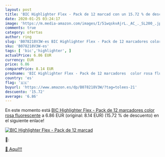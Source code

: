 ```yaml
---
layout: post
title: 'BIC Highlighter Flex - Pack de 12 marcad con un 15.72 % de descuento'
date: 2020-01-25 03:24:17
image: 'https://m.media-amazon.com/images/I/51wqskvAjrL._AC_._SL200_.jpg'
comments: true
category: ofertas
author: ring
slug: 'B078218V3W-es BIC Highlighter Flex - Pack de 12 marcadores color rosa...'
sku: 'B078218V3W-es'
tags: [ 'bic','highlighter', ]
actualPrice: 6.86 EUR
currency: EUR
price: 6.86
comparePrice: 8.14 EUR
prodname: 'BIC Highlighter Flex - Pack de 12 marcadores  color rosa fluorescente'
country: 'es'
flag: '🇪🇸'
buyurl: 'https://www.amazon.es/dp/B078218V3W/?tag=tolees-21'
descuento: '15.72'
average: '6.86'
---
```


En este momento está [BIC Highlighter Flex - Pack de 12 marcadores  color rosa fluorescente](https://www.amazon.es/dp/B078218V3W/?tag=tolees-21) a 6.86 EUR (original: 8.14 EUR) (15.72 %  de descuento) en el siguiente enlace!

[![BIC Highlighter Flex - Pack de 12 marcad](https://m.media-amazon.com/images/I/51wqskvAjrL._AC_._SL200_.jpg)](https://www.amazon.es/dp/B078218V3W/?tag=tolees-21)

🔎:


[🛒 Aquí!!!](https://www.amazon.es/dp/B078218V3W/?tag=tolees-21)
